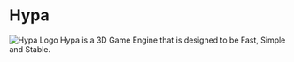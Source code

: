 # Hypa
![Hypa Logo](https://github.com/Cherrytree56567/Hypa/blob/f084cdd7a7086971830e027069446273b49af19f/media/Logo.gif)
Hypa is a 3D Game Engine that is designed to be Fast, Simple and Stable.
